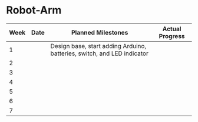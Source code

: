 # Robot-Arm
|Week|Date| Planned Milestones|Actual Progress|
|----| -- | ----------------- |--------|
|1||Design base, start adding Arduino, batteries, switch, and LED indicator||
|2||||
|3||||
|4||||
|5||||
|6||||
|7||||
